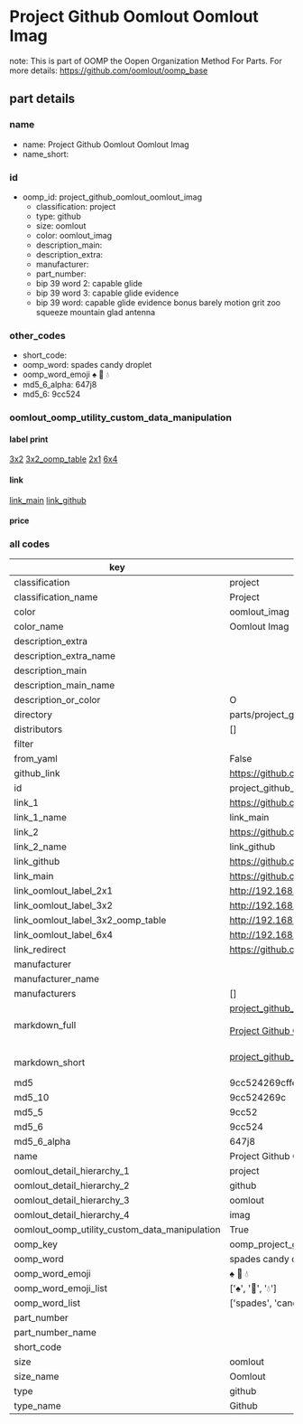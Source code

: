 # Project Github Oomlout Oomlout Imag  

note: This is part of OOMP the Oopen Organization Method For Parts. For more details: https://github.com/oomlout/oomp_base

##  part details
  







### name
* name: Project Github Oomlout Oomlout Imag
* name_short: 
### id
* oomp_id: project_github_oomlout_oomlout_imag
  * classification: project
  * type: github
  * size: oomlout
  * color: oomlout_imag
  * description_main: 
  * description_extra: 
  * manufacturer: 
  * part_number: 
  * bip 39 word 2: capable glide
  * bip 39 word 3: capable glide evidence
  * bip 39 word: capable glide evidence bonus barely motion grit zoo squeeze mountain glad antenna

### other_codes
* short_code: 
* oomp_word: spades candy droplet
* oomp_word_emoji :spades: :candy: :droplet:
* md5_6_alpha: 647j8
* md5_6: 9cc524






### oomlout_oomp_utility_custom_data_manipulation
#### label print
[3x2](http://192.168.1.245:1112/?label=oomp%20647j8)
[3x2_oomp_table](http://192.168.1.108:1112/?label=oomp%20647j8)
[2x1](http://192.168.1.242:1112/?label=oomp%20647j8)
[6x4](http://192.168.1.55:1112/?label=oomp%20647j8)    

#### link

[link_main](https://github.com/oomlout/oomlout_oomp_version_1_messy/tree/main/parts/project_github_oomlout_oomlout_imag) [link_github](https://github.com/oomlout/oomlout_oomp_version_1_messy/tree/main/parts/project_github_oomlout_oomlout_imag)                             

#### price







### all codes 
| key | value |  
| --- | --- |  
| classification | project |  
| classification_name | Project |  
| color | oomlout_imag |  
| color_name | Oomlout Imag |  
| description_extra |  |  
| description_extra_name |  |  
| description_main |  |  
| description_main_name |  |  
| description_or_color | O  |  
| directory | parts/project_github_oomlout_oomlout_imag |  
| distributors | [] |  
| filter |  |  
| from_yaml | False |  
| github_link | https://github.com/oomlout/oomlout_oomp_part_src/tree/main/parts/project_github_oomlout_oomlout_imag |  
| id | project_github_oomlout_oomlout_imag |  
| link_1 | https://github.com/oomlout/oomlout_oomp_version_1_messy/tree/main/parts/project_github_oomlout_oomlout_imag |  
| link_1_name | link_main |  
| link_2 | https://github.com/oomlout/oomlout_oomp_version_1_messy/tree/main/parts/project_github_oomlout_oomlout_imag |  
| link_2_name | link_github |  
| link_github | https://github.com/oomlout/oomlout_oomp_version_1_messy/tree/main/parts/project_github_oomlout_oomlout_imag |  
| link_main | https://github.com/oomlout/oomlout_oomp_version_1_messy/tree/main/parts/project_github_oomlout_oomlout_imag |  
| link_oomlout_label_2x1 | http://192.168.1.242:1112/?label=oomp%20647j8 |  
| link_oomlout_label_3x2 | http://192.168.1.245:1112/?label=oomp%20647j8 |  
| link_oomlout_label_3x2_oomp_table | http://192.168.1.108:1112/?label=oomp%20647j8 |  
| link_oomlout_label_6x4 | http://192.168.1.55:1112/?label=oomp%20647j8 |  
| link_redirect | https://github.com/oomlout/oomlout_oomp_version_1_messy/tree/main/parts/project_github_oomlout_oomlout_imag |  
| manufacturer |  |  
| manufacturer_name |  |  
| manufacturers | [] |  
| markdown_full | [project_github_oomlout_oomlout_imag](none)<br>[](none)<br>[Project Github Oomlout Oomlout Imag](none)<br><br> |  
| markdown_short | [project_github_oomlout_oomlout_imag](none)<br><br> |  
| md5 | 9cc524269cffecd6410941969b98c10f |  
| md5_10 | 9cc524269c |  
| md5_5 | 9cc52 |  
| md5_6 | 9cc524 |  
| md5_6_alpha | 647j8 |  
| name | Project Github Oomlout Oomlout Imag |  
| oomlout_detail_hierarchy_1 | project |  
| oomlout_detail_hierarchy_2 | github |  
| oomlout_detail_hierarchy_3 | oomlout |  
| oomlout_detail_hierarchy_4 | imag |  
| oomlout_oomp_utility_custom_data_manipulation | True |  
| oomp_key | oomp_project_github_oomlout_oomlout_imag |  
| oomp_word | spades candy droplet |  
| oomp_word_emoji | :spades: :candy: :droplet: |  
| oomp_word_emoji_list | [':spades:', ':candy:', ':droplet:'] |  
| oomp_word_list | ['spades', 'candy', 'droplet'] |  
| part_number |  |  
| part_number_name |  |  
| short_code |  |  
| size | oomlout |  
| size_name | Oomlout |  
| type | github |  
| type_name | Github |  

